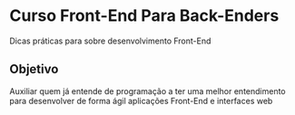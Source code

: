 # Curso Front-End Para Back-Enders

Dicas práticas para sobre desenvolvimento Front-End
## Objetivo
Auxiliar quem já entende de programação a ter uma melhor entendimento para desenvolver de forma ágil aplicações Front-End e interfaces web
